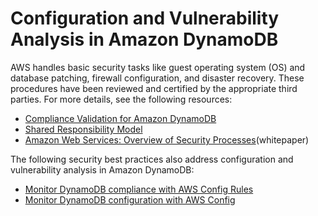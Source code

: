 # Configuration and Vulnerability Analysis in Amazon DynamoDB<a name="configuration-vulnerability"></a>

AWS handles basic security tasks like guest operating system \(OS\) and database patching, firewall configuration, and disaster recovery\. These procedures have been reviewed and certified by the appropriate third parties\. For more details, see the following resources:
+ [Compliance Validation for Amazon DynamoDB](https://docs.aws.amazon.com/amazondynamodb/latest/developerguide/Compliance.html)
+ [Shared Responsibility Model](https://aws.amazon.com/compliance/shared-responsibility-model/)
+ [Amazon Web Services: Overview of Security Processes](https://d0.awsstatic.com/whitepapers/Security/AWS_Security_Whitepaper.pdf)\(whitepaper\)

The following security best practices also address configuration and vulnerability analysis in Amazon DynamoDB:
+ [Monitor DynamoDB compliance with AWS Config Rules](https://docs.aws.amazon.com/amazondynamodb/latest/developerguide/best-practices-security-detective.html#rules)
+ [Monitor DynamoDB configuration with AWS Config](https://docs.aws.amazon.com/amazondynamodb/latest/developerguide/best-practices-security-detective.html#config)